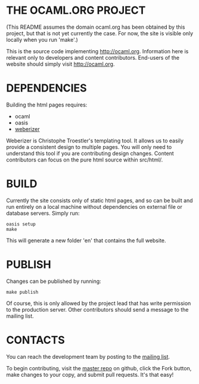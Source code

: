 THE OCAML.ORG PROJECT
=====================
(This README assumes the domain ocaml.org has been obtained by this
project, but that is not yet currently the case. For now, the site is
visible only locally when you run 'make'.)

This is the source code implementing http://ocaml.org. Information
here is relevant only to developers and content
contributors. End-users of the website should simply visit
http://ocaml.org.


DEPENDENCIES
============
Building the html pages requires:

* ocaml
* oasis
* [weberizer](https://github.com/Chris00/weberizer)

Weberizer is Christophe Troestler's templating tool. It allows us to
easily provide a consistent design to multiple pages. You will only
need to understand this tool if you are contributing design
changes. Content contributors can focus on the pure html source within
src/html/.


BUILD
=====
Currently the site consists only of static html pages, and so can be
built and run entirely on a local machine without dependencies on
external file or database servers. Simply run:

    oasis setup
    make

This will generate a new folder 'en' that contains the full website.


PUBLISH
=======
Changes can be published by running:

    make publish

Of course, this is only allowed by the project lead that has write
permission to the production server. Other contributors should send a
message to the mailing list.


CONTACTS
========
You can reach the development team by posting to the [mailing
list](https://lists.forge.ocamlcore.org/cgi-bin/listinfo/ocamlweb-devel).

To begin contributing, visit the [master
repo](https://github.com/agarwal/ocamlorg) on github, click the Fork
button, make changes to your copy, and submit pull requests. It's that
easy!
